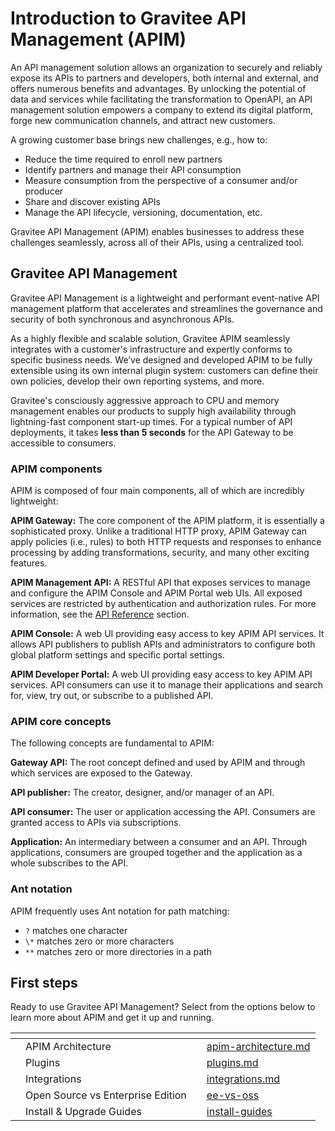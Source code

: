# Introduction to Gravitee API Management (APIM)

An API management solution allows an organization to securely and reliably expose its APIs to partners and developers, both internal and external, and offers numerous benefits and advantages. By unlocking the potential of data and services while facilitating the transformation to OpenAPI, an API management solution empowers a company to extend its digital platform, forge new communication channels, and attract new customers.

A growing customer base brings new challenges, e.g., how to:

* Reduce the time required to enroll new partners
* Identify partners and manage their API consumption
* Measure consumption from the perspective of a consumer and/or producer
* Share and discover existing APIs
* Manage the API lifecycle, versioning, documentation, etc.

Gravitee API Management (APIM) enables businesses to address these challenges seamlessly, across all of their APIs, using a centralized tool.

## Gravitee API Management

Gravitee API Management is a lightweight and performant event-native API management platform that accelerates and streamlines the governance and security of both synchronous and asynchronous APIs.

As a highly flexible and scalable solution, Gravitee APIM seamlessly integrates with a customer's infrastructure and expertly conforms to specific business needs. We’ve designed and developed APIM to be fully extensible using its own internal plugin system: customers can define their own policies, develop their own reporting systems, and more.

Gravitee's consciously aggressive approach to CPU and memory management enables our products to supply high availability through lightning-fast component start-up times. For a typical number of API deployments, it takes **less than 5 seconds** for the API Gateway to be accessible to consumers.

### APIM components

APIM is composed of four main components, all of which are incredibly lightweight:

**APIM Gateway:** The core component of the APIM platform, it is essentially a sophisticated proxy. Unlike a traditional HTTP proxy, APIM Gateway can apply policies (i.e., rules) to both HTTP requests and responses to enhance processing by adding transformations, security, and many other exciting features.

**APIM Management API:** A RESTful API that exposes services to manage and configure the APIM Console and APIM Portal web UIs. All exposed services are restricted by authentication and authorization rules. For more information, see the [API Reference](reference/management-api-reference.md) section.

**APIM Console:** A web UI providing easy access to key APIM API services. It allows API publishers to publish APIs and administrators to configure both global platform settings and specific portal settings.

**APIM Developer Portal:** A web UI providing easy access to key APIM API services. API consumers can use it to manage their applications and search for, view, try out, or subscribe to a published API.

### APIM core concepts

The following concepts are fundamental to APIM:

**Gateway API:** The root concept defined and used by APIM and through which services are exposed to the Gateway.

**API publisher:** The creator, designer, and/or manager of an API.

**API consumer:** The user or application accessing the API. Consumers are granted access to APIs via subscriptions.

**Application:** An intermediary between a consumer and an API. Through applications, consumers are grouped together and the application as a whole subscribes to the API.

### Ant notation

APIM frequently uses Ant notation for path matching:

* `?` matches one character
* `\*` matches zero or more characters
* `**` matches zero or more directories in a path

## First steps

Ready to use Gravitee API Management? Select from the options below to learn more about APIM and get it up and running.

<table data-view="cards"><thead><tr><th></th><th></th><th></th><th data-hidden data-card-target data-type="content-ref"></th></tr></thead><tbody><tr><td></td><td>APIM Architecture</td><td></td><td><a href="overview/apim-architecture.md">apim-architecture.md</a></td></tr><tr><td></td><td>Plugins</td><td></td><td><a href="overview/plugins.md">plugins.md</a></td></tr><tr><td></td><td>Integrations</td><td></td><td><a href="overview/integrations.md">integrations.md</a></td></tr><tr><td></td><td>Open Source vs Enterprise Edition</td><td></td><td><a href="overview/ee-vs-oss/">ee-vs-oss</a></td></tr><tr><td></td><td>Install &#x26; Upgrade Guides</td><td></td><td><a href="getting-started/install-guides/">install-guides</a></td></tr></tbody></table>
